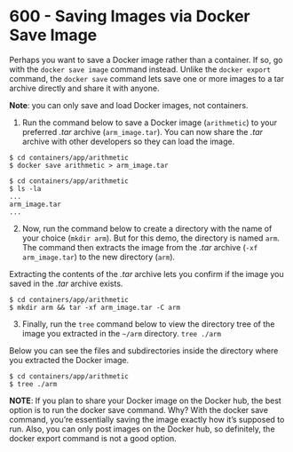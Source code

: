 # 600 - Saving Images via Docker Save Image

Perhaps you want to save a Docker image rather than a container. If so, go with the ```docker save image``` command instead. Unlike the ```docker export``` command, the ```docker save``` command lets save one or more images to a tar archive directly and share it with anyone.

**Note**: you can only save and load Docker images, not containers.

1. Run the command below to save a Docker image (```arithmetic```) to your preferred *.tar* archive (```arm_image.tar```). You can now share the *.tar* archive with other developers so they can load the image.

```
$ cd containers/app/arithmetic
$ docker save arithmetic > arm_image.tar
```

```
$ cd containers/app/arithmetic
$ ls -la
...
arm_image.tar
...
```

2. Now, run the command below to create a directory with the name of your choice (```mkdir arm```). But for this demo, the directory is named ```arm```. The command then extracts the image from the *.tar* archive (```-xf arm_image.tar```) to the new directory (```arm```).

Extracting the contents of the *.tar* archive lets you confirm if the image you saved in the *.tar* archive exists.

```
$ cd containers/app/arithmetic
$ mkdir arm && tar -xf arm_image.tar -C arm
```

3. Finally, run the ```tree``` command below to view the directory tree of the image you extracted in the ```~/arm``` directory. ```tree ./arm```

Below you can see the files and subdirectories inside the directory where you extracted the Docker image.

```
$ cd containers/app/arithmetic
$ tree ./arm

```

**NOTE**: If you plan to share your Docker image on the Docker hub, the best option is to run the docker save command. Why? With the docker save command, you’re essentially saving the image exactly how it’s supposed to run. Also, you can only post images on the Docker hub, so definitely, the docker export command is not a good option.
